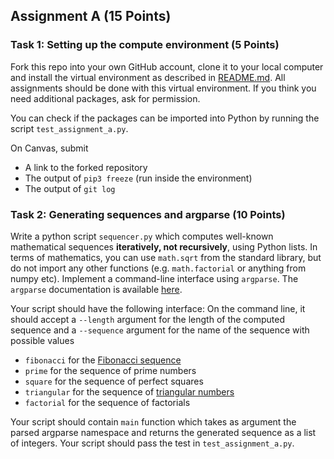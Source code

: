 ## Assignment A (15 Points)

### Task 1: Setting up the compute environment (5 Points)
Fork this repo into your own GitHub account, clone it to your local computer and install the virtual
environment as described in [README.md](README.md). All assignments should be done with this virtual
environment. If you think you need additional packages, ask for permission.

You can check if the packages can be imported into Python by running the script `test_assignment_a.py`.

On Canvas, submit
- A link to the forked repository
- The output of `pip3 freeze` (run inside the environment)
- The output of `git log`

### Task 2: Generating sequences and argparse (10 Points)
Write a python script `sequencer.py` which computes well-known mathematical sequences **iteratively, not recursively**, using Python lists. In terms of mathematics, you can use `math.sqrt` from the standard library, but do not import any other functions (e.g. `math.factorial` or anything from numpy etc). Implement a command-line interface using `argparse`. The `argparse` documentation is available [here](https://docs.python.org/3/library/argparse.html).

Your script should have the following interface: On the command line, it should accept a `--length` argument for the length of the computed sequence and a `--sequence` argument for the name of the sequence with possible values
- `fibonacci` for the [Fibonacci sequence](https://en.wikipedia.org/wiki/Fibonacci_sequence)
- `prime` for the sequence of prime numbers
- `square` for the sequence of perfect squares
- `triangular` for the sequence of [triangular numbers](https://en.wikipedia.org/wiki/Triangular_number)
- `factorial` for the sequence of factorials

Your script should contain `main` function which takes as argument the parsed argparse namespace and returns the generated sequence as a list of integers. Your script should pass the test in `test_assignment_a.py`.
